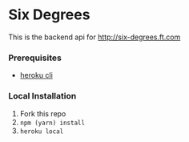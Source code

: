 # Six Degrees 

This is the backend api for <http://six-degrees.ft.com>

### Prerequisites

 - [heroku cli](https://devcenter.heroku.com/articles/heroku-cli#download-and-install)
 
### Local Installation

1. Fork this repo
2. `npm (yarn) install`
3. `heroku local`
